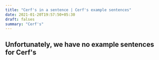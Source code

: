 ```yaml
---
title: "Cerf's in a sentence | Cerf's example sentences"
date: 2021-01-20T19:57:50+05:30
draft: falses
summary: "Cerf's"
---
```

## Unfortunately, we have no example sentences for Cerf's                 

